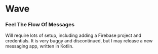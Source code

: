 # Wave
### Feel The Flow Of Messages

Will require lots of setup, including adding a Firebase project and credentials.
It is very buggy and discontinued, but I may release a new messaging app, written in Kotlin.
